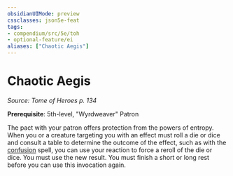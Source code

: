 ```yaml
---
obsidianUIMode: preview
cssclasses: json5e-feat
tags:
- compendium/src/5e/toh
- optional-feature/ei
aliases: ["Chaotic Aegis"]
---
```

# Chaotic Aegis
*Source: Tome of Heroes p. 134*  

**Prerequisite**: 5th-level, "Wyrdweaver" Patron

The pact with your patron offers protection from the powers of entropy. When you or a creature targeting you with an effect must roll a die or dice and consult a table to determine the outcome of the effect, such as with the [confusion](2-Mechanics/CLI/spells/confusion.md) spell, you can use your reaction to force a reroll of the die or dice. You must use the new result. You must finish a short or long rest before you can use this invocation again.